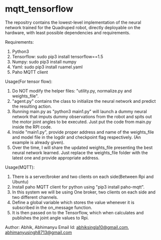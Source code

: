 # mqtt_tensorflow
The repositry contains the lowest-level implementation of the neural network trained for the Quadruped robot, directly deployable on the hardware, with least possible dependencies and requirements.

Requirements:
1. Python3
2. Tensorflow:  sudo pip3 install tensorflow==1.5
3. Numpy: sudo pip3 install numpy
4. Yaml: sudo pip3 install ruamel.yaml
5. Paho MQTT client

Usage(For tensor flow):
1. Do NOT modify the helper files: "utility.py, normalize.py and weights_file".
2. "agent.py" contains the class to initialize the neural network and predict the resulting action.
3. Running main.py as "python3 main1.py" will launch a dummy neural network that imputs dummy observations from the robot and spits out the motor joint angles to be executed. Just put the code from main.py inside the RPI code.
4. Inside "main1.py", provide proper address and name of the weights_file and model file in the logdir and checkpoint flag respectively. (An example is already given).
5. Over the time, I will share the updated weights_file presenting the best neural network learned. Just replace the weights_file folder with the latest one and provide appropriate address. 

Usage(MQTT):
1. There is a server/broker and two clients on each side(Between Rpi and Ubuntu)
2. Install paho MQTT client for python using "pip3 install paho-mqtt". 
3. In this system we will be using One broker, two clients on each side and two different channels.
4. Define a global variable which stores the value whenever it is subscribed in the on_message function.
5. It is then passed on to the Tensorflow, which when calculates and publishes the joint angle values to Rpi.

Author: Abhik, Abhimanyu
Email Id: abhiksingla10@gmail.com, abhimanyusingh8713@gmail.com




